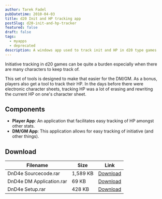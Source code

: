 ```yaml
---
author: Tarek Fadel
pubDatetime: 2010-04-03
title: d20 Init and HP tracking app
postSlug: d20-init-and-hp-tracker
featured: false
draft: false
tags:
  - myapps
  - deprecated
description: A windows app used to track init and HP in d20 type games.
---
```


Initiative tracking in d20 games can be quite a burden especially when there are
many characters to keep track of.

This set of tools is designed to make that easier for the DM/GM. As a bonus, players
also get a tool to track their HP. In the days before there were electronic character
sheets, tracking HP was a lot of erasing and rewriting the current HP on one's
character sheet.

## Components

- **Player App**: An application that facilitates easy tracking of HP amongst other stats.
- **DM/GM App**: This application allows for easy tracking of initiative (and other things).

## Download

| Filename                 | Size     | Link                                                                  |
| ------------------------ | -------- | --------------------------------------------------------------------- |
| DnD4e Sourcecode.rar     | 1,589 KB | [Download](https://tarekfadel.com/files/DnD4e%20Sourcecode.rar)       |
| DnD4e DM Application.rar | 69 KB    | [Download](https://tarekfadel.com/files/DnD4e%20DM%20Application.rar) |
| DnD4e Setup.rar          | 428 KB   | [Download](https://tarekfadel.com/files/DnD4e%20Setup.rar)            |
